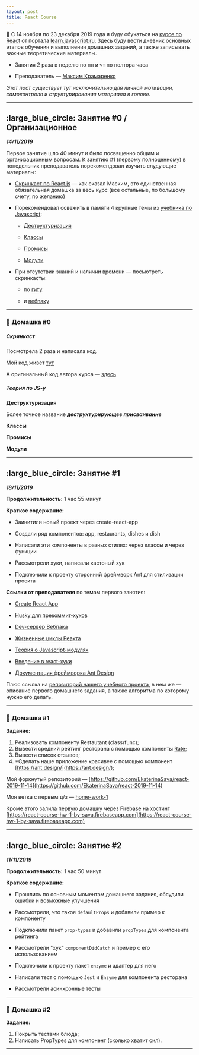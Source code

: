 ```yaml
---
layout: post
title: React Course
---
```


:pencil: С 14 ноября по 23 декабря 2019 года я буду обучаться на [курсе по React](https://learn.javascript.ru/courses/react) от портала [learn.javascript.ru](https://learn.javascript.ru). Здесь буду вести дневник основных этапов обучения и выполнения домашних заданий, а также записывать важные теоретические материалы. 

* Занятия 2 раза в неделю по пн и чт по полтора часа

* Преподаватель — [Максим Крамаренко](https://learn.javascript.ru/profile/maksym-kramarenko)

_Этот пост существует тут исключительно для личной мотивации, самоконтроля и структурирования материала в голове._

---

<h2 class="post__small-heading">:large_blue_circle: Занятие #0 / Организационное</h2>

**_14/11/2019_**

Первое занятие шло 40 минут и было посвященно общим и организационным вопросам.
К занятию #1 (первому полноценному) в понедельник преподаватель порекомендовал изучить слудующие материалы:

* [Скринкаст по React.js](https://learn.javascript.ru/screencast/react) — как сказал Маским, это единственная обязательная домашка за весь курс (все остальные, по большому счету, по желанию)

* Порекомендовал освежить в памяти 4 крупные темы из [учебника по Javascript](https://learn.javascript.ru/):

    + [Деструктуризация](https://learn.javascript.ru/destructuring-assignment)

    + [Классы](https://learn.javascript.ru/class)

    + [Промисы](https://learn.javascript.ru/async)

    + [Модули](https://learn.javascript.ru/modules)

* При отсутствии знаний и наличии времени — посмотреть скринкасты:

    + по [гиту](https://learn.javascript.ru/screencast/git)

    + и [вебпаку](https://learn.javascript.ru/screencast/webpack)

<hr class="small">

### :small_blue_diamond: Домашка #0

<h5 class="post__underlined-heading">Скринкаст</h5>

<div class="post__block post__block--left-space">
    <p>Посмотрела 2 раза и написала код.</p>
    <p>Мой код живет <a href="https://github.com/EkaterinaSava/react__screencast">тут</a></p>
    <p>А оригинальный код автора курса — <a href="https://github.com/javascriptru/react-screencast-code">здесь</a></p>
</div>

<h5 class="post__underlined-heading">Теория по JS-y</h5>

<div class="post__block post__block--left-space">
    <p><b>Деструктуризация</b></p>
    <p>Более точное название <b><i>деструктурирующее присваивание</i></b></p>
    <p><b>Классы</b></p>
    <p><b>Промисы</b></p>
    <p><b>Модули</b></p>
</div>

---

<h2 class="post__small-heading">:large_blue_circle: Занятие #1</h2>

**_18/11/2019_**

__Продолжительность:__ 1 час 55 минут

__Краткое содержание:__

+ Заинитили новый проект через create-react-app

+ Создали ряд компонентов: app, restaurants, dishes и dish

+ Написали эти компоненты в разных стилях: через классы и через функции

+ Рассмотрели хуки, написали кастоный хук

+ Подключили к проекту сторонний фреймворк Ant для стилизации проекта

__Ссылки от преподавателя__ по темам первого занятия:

+ [Create React App](https://github.com/facebook/create-react-app)

+ [Husky для прекоммит-хуков](https://www.npmjs.com/package/husky)

+ [Dev-сервер Вебпака](https://webpack.js.org/configuration/dev-server/)

+ [Жизненные циклы Реакта](http://projects.wojtekmaj.pl/react-lifecycle-methods-diagram/)

+ [Теория о Javascript-модулях](https://developer.mozilla.org/en-US/docs/Web/JavaScript/Guide/Modules)

+ [Введение в react-хуки](https://reactjs.org/docs/hooks-intro.html)

+ [Документация фреймворка Ant Design](https://ant.design/)


Плюс ссылка на [репозиторий нашего учебного проекта](https://github.com/Ta4i/react-2019-11-14), в нем же — описание первого домашнего задания, а также алгоритма по которому нужно его делать.

<hr class="small">

### :small_blue_diamond: Домашка #1

__Задание:__
1. Реализовать компоненту Restautant (class/func);
2. Вывести средний рейтинг ресторана с помощью компоненты [Rate](https://ant.design/components/rate/);
3. Вывести список отзывов;
4. *Сделать наше приложение красивее с помощью компонент [https://ant.design/](https://ant.design/);

Мой форкнутый репозиторий — [https://github.com/EkaterinaSava/react-2019-11-14](https://github.com/EkaterinaSava/react-2019-11-14)

Моя ветка с первым д/з — [home-work-1](https://github.com/EkaterinaSava/react-2019-11-14/tree/home-work-1)

Кроме этого залила первую домашку через Firebase на хостинг [https://react-course-hw-1-by-sava.firebaseapp.com](https://react-course-hw-1-by-sava.firebaseapp.com)

---

<h2 class="post__small-heading">:large_blue_circle: Занятие #2</h2>

**_11/11/2019_**

__Продолжительность:__ 1 час 50 минут

__Краткое содержание:__

+ Прошлись по основным моментам домашнего задания, обсудили ошибки и возможные улучшения

+ Рассмотрели, что такое `defaultProps` и добавили пример к компоненту

+ Подключили пакет `prop-types` и добавили `propTypes` для компонента рейтинга

+ Рассмотрели "хук" `componentDidCatch` и пример с его использованием

+ Подключили к проекту пакет `enzyme` и адаптер для него

+ Написали тест с помощью `Jest` и `Enzyme` для компонента ресторана

+ Рассмотрели асинхронные тесты

<hr class="small">

### :small_blue_diamond: Домашка #2

__Задание:__
1. Покрыть тестами блюда;
2. Написать PropTypes для компонент (сколько хватит сил).

---

<!-- 14/11/2019 -->
